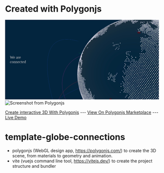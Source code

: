 # Created with Polygonjs

![Painted Globe Website Template](https://github.com/polygonjs/template-globe-connections/blob/main/public/screenshots/screenshot1.jpg?raw=true)
![Screenshot from Polygonjs](https://github.com/polygonjs/template-globe-connections/blob/main/public/screenshots/screenshot3.jpg?raw=true)

[Create interactive 3D With Polygonjs](https://polygonjs.com) --- [View On Polygonjs Marketplace](https://market.polygonjs.com/gui/templates/globe-connections) --- [Live Demo](https://market.polygonjs.com/gui/templates/globe-connections/fullscreen)

# template-globe-connections

- polygonjs (WebGL design app, https://polygonjs.com/) to create the 3D scene, from materials to geometry and animation.
- vite (vuejs command line tool, https://vitejs.dev/) to create the project structure and bundler
